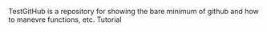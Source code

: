 
TestGitHub is a repository for showing the bare minimum of github and how to manevre functions, etc.  Tutorial
